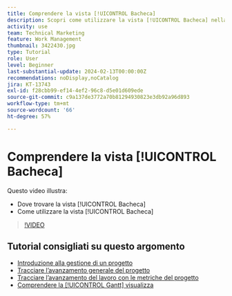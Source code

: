 ```yaml
---
title: Comprendere la vista [!UICONTROL Bacheca]
description: Scopri come utilizzare la vista [!UICONTROL Bacheca] nella pagina di destinazione del progetto.
activity: use
team: Technical Marketing
feature: Work Management
thumbnail: 3422430.jpg
type: Tutorial
role: User
level: Beginner
last-substantial-update: 2024-02-13T00:00:00Z
recommendations: noDisplay,noCatalog
jira: KT-13743
exl-id: f28cbb99-ef14-4ef2-96c8-d5e01d609ede
source-git-commit: c9a137de3772a70b81294930823e3db92a96d893
workflow-type: tm+mt
source-wordcount: '66'
ht-degree: 57%

---
```


# Comprendere la vista [!UICONTROL Bacheca]

Questo video illustra:

* Dove trovare la vista [!UICONTROL Bacheca]
* Come utilizzare la vista [!UICONTROL Bacheca]


>[!VIDEO](https://video.tv.adobe.com/v/3422430/?quality=12&learn=on)

## Tutorial consigliati su questo argomento

* [Introduzione alla gestione di un progetto](https://experienceleague.adobe.com/en/docs/workfront-learn/tutorials-workfront/manage-work/projects/getting-started-manage-a-project.md)
* [Tracciare l’avanzamento generale del progetto](https://experienceleague.adobe.com/en/docs/workfront-learn/tutorials-workfront/manage-work/projects/track-overall-project-progress.md)
* [Tracciare l’avanzamento del lavoro con le metriche del progetto](https://experienceleague.adobe.com/en/docs/workfront-learn/tutorials-workfront/manage-work/projects/track-work-progress-with-project-metrics.md)
* [Comprendere la [!UICONTROL Gantt] visualizza](https://experienceleague.adobe.com/en/docs/workfront-learn/tutorials-workfront/manage-work/projects/understand-the-gantt-view.md)
